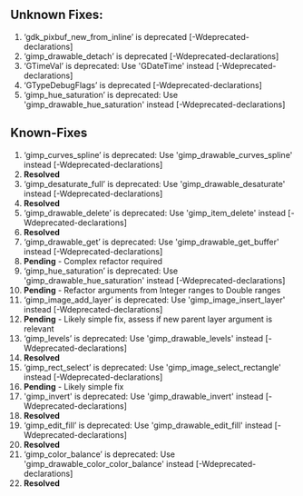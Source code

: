 ## Unknown Fixes:

1. ‘gdk_pixbuf_new_from_inline’ is deprecated [-Wdeprecated-declarations]
2. ‘gimp_drawable_detach’ is deprecated [-Wdeprecated-declarations]
3. ‘GTimeVal’ is deprecated: Use 'GDateTime' instead [-Wdeprecated-declarations]
4. ‘GTypeDebugFlags’ is deprecated [-Wdeprecated-declarations]
5. ‘gimp_hue_saturation’ is deprecated: Use 'gimp_drawable_hue_saturation' instead [-Wdeprecated-declarations]

## Known-Fixes

1. ‘gimp_curves_spline’ is deprecated: Use 'gimp_drawable_curves_spline' instead [-Wdeprecated-declarations]
  1. **Resolved**
2. ‘gimp_desaturate_full’ is deprecated: Use 'gimp_drawable_desaturate' instead [-Wdeprecated-declarations]
  1. **Resolved**
3. ‘gimp_drawable_delete’ is deprecated: Use 'gimp_item_delete' instead [-Wdeprecated-declarations]
  1. **Resolved**
4. ‘gimp_drawable_get’ is deprecated: Use 'gimp_drawable_get_buffer' instead [-Wdeprecated-declarations]
  1. **Pending** - Complex refactor required
5. ‘gimp_hue_saturation’ is deprecated: Use 'gimp_drawable_hue_saturation' instead [-Wdeprecated-declarations]
  1. **Pending** - Refactor arguments from Integer ranges to Double ranges
6. ‘gimp_image_add_layer’ is deprecated: Use 'gimp_image_insert_layer' instead [-Wdeprecated-declarations]
  1. **Pending** - Likely simple fix, assess if new parent layer argument is relevant
7. ‘gimp_levels’ is deprecated: Use 'gimp_drawable_levels' instead [-Wdeprecated-declarations]
  1. **Resolved**
8. ‘gimp_rect_select’ is deprecated: Use 'gimp_image_select_rectangle' instead [-Wdeprecated-declarations]
  1. **Pending** - Likely simple fix
9. 'gimp_invert' is deprecated: Use 'gimp_drawable_invert' instead [-Wdeprecated-declarations]
  1. **Resolved**
10. ‘gimp_edit_fill’ is deprecated: Use 'gimp_drawable_edit_fill' instead [-Wdeprecated-declarations]
  1. **Resolved**
11. ‘gimp_color_balance’ is deprecated: Use 'gimp_drawable_color_color_balance' instead [-Wdeprecated-declarations]
  1. **Resolved**
